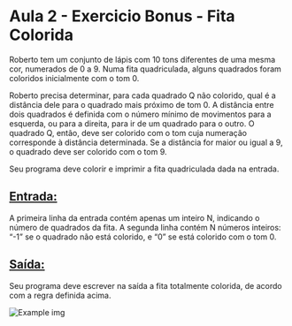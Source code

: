 # Aula 2 - Exercicio Bonus - Fita Colorida

Roberto tem um conjunto de lápis com 10 tons diferentes de uma mesma cor, numerados de 0 a 9. Numa fita quadriculada, alguns quadrados foram coloridos inicialmente com o tom 0.

Roberto precisa determinar, para cada quadrado Q não colorido, qual é a distância dele para o quadrado mais próximo de tom 0.
A distância entre dois quadrados é definida com o número mínimo de movimentos para a esquerda, ou para a direita, para ir de um quadrado para o outro.
O quadrado Q, então, deve ser colorido com o tom cuja numeração corresponde à distância determinada. 
Se a distância for maior ou igual a 9, o quadrado deve ser colorido com o tom 9.

Seu programa deve colorir e imprimir a fita quadriculada dada na entrada.


## <ins>Entrada:<ins>

A primeira linha da entrada contém apenas um inteiro N, indicando o número de quadrados da fita. A segunda linha contém N números inteiros: “-1” se o quadrado não está colorido, e “0” se está colorido com o tom 0.

## <ins>Saída:<ins>

Seu programa deve escrever na saída a fita totalmente colorida, de acordo com a regra definida acima.

![Example img](https://cdn.discordapp.com/attachments/1224065809576366200/1224825235396628498/Captura_de_tela_2024-04-02_110631.png?ex=661ee664&is=660c7164&hm=aea90e02d726aaf9449783dfca39d947b58a2edc4a58574f202b84deaab6a2b7&)

```go
```
